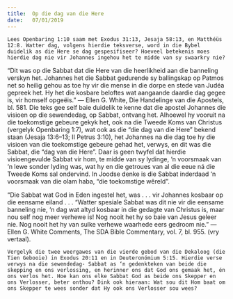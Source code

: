 ```yaml
---
title:  Op die dag van die Here
date:   07/01/2019
---
```


`Lees Openbaring 1:10 saam met Exodus 31:13, Jesaja 58:13, en Matthéüs 12:8. Watter dag, volgens hierdie teksverse, word in die Bybel duidelik as die Here se dag gespesifiseer? Hoeveel betekenis moes hierdie dag nie vir Johannes ingehou het te midde van sy swaarkry nie?` 

“Dit was op die Sabbat dat die Here van die heerlikheid aan die banneling verskyn het. Johannes het die Sabbat gedurende sy ballingskap op Patmos net so heilig gehou as toe hy vir die mense in die dorpe en stede van Judéa gepreek het. Hy het die kosbare beloftes wat aangaande daardie dag gegee is, vir homself opgeëis.” — Ellen G. White, Die Handelinge van die Apostels, bl. 581. Die teks gee self baie duidelik te kenne dat die apostel Johannes die visioen op die sewendedag, op Sabbat, ontvang het. Alhoewel hy vooruit na die toekomstige gebeure gekyk het, ook na die Tweede Koms van Christus (vergelyk Openbaring 1:7), wat ook as die “die dag van die Here” bekend staan (Jesaja 13:6–13; II Petrus 3:10), het Johannes na die dag toe hy die visioen van die toekomstige gebeure gehad het, verwys, en dit was die Sabbat, die “dag van die Here”. Daar is geen twyfel dat hierdie visioengevulde Sabbat vir hom, te midde van sy lydinge, ‘n voorsmaak van ‘n lewe sonder lyding was, wat hy en die getroues van al die eeue ná die Tweede Koms sal ondervind. In Joodse denke is die Sabbat inderdaad ‘n voorsmaak van die olam haba, “die toekomstige wêreld”. 

“Die Sabbat wat God in Eden ingestel het, was . . . vir Johannes kosbaar op die eensame eiland . . . “Watter spesiale Sabbat was dit nie vir die eensame banneling nie, ‘n dag wat altyd kosbaar in die gedagte van Christus is, maar nou self nog meer verhewe is! Nog nooit het hy so baie van Jesus geleer nie. Nog nooit het hy van sulke verhewe waarhede eers gedroom nie.” — Ellen G. White Comments, The SDA Bible Commentary, vol. 7, bl. 955. (vry vertaal). 

`Vergelyk die twee weergawes van die vierde gebod van die Dekaloog (die Tien Gebooie) in Exodus 20:11 en in Deuteronómium 5:15. Hierdie verse verwys na die sewendedag- Sabbat as ‘n gedenkteken van beide die skepping en ons verlossing, en herinner ons dat God ons gemaak het, én ons verlos het. Hoe kan ons elke Sabbat God as beide ons Skepper en ons Verlosser, beter onthou? Dink ook hieraan: Wat sou dit Hom baat om ons Skepper te wees sonder dat Hy ook ons Verlosser sou wees?`
